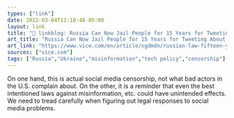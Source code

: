 ```yaml
---
types: ["link"]
date: 2022-03-04T12:10:48-05:00
layout: link
title: "🔗 linkblog: Russia Can Now Jail People for 15 Years for Tweeting About the War on Ukraine'"
art_title: "Russia Can Now Jail People for 15 Years for Tweeting About the War on Ukraine"
art_link: "https://www.vice.com/en/article/xgdmdn/russian-law-fifteen-years-jail-tweeting-ukraine-war"
sources: ["vice.com"]
tags: ["Russia","Ukraine","misinformation","tech policy","censorship"]
---
```

On one hand, this is actual social media censorship, not what bad actors in the U.S. complain about. On the other, it is a reminder that even the best intentioned laws against misinformation, etc. could have unintended effects. We need to tread carefully when figuring out legal responses to social media problems.
